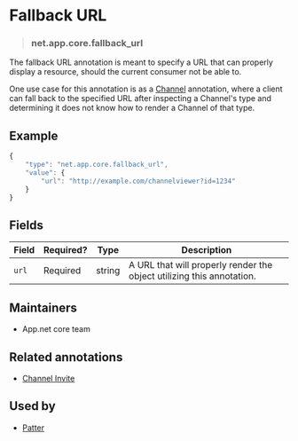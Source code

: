 <!-- give your annotation a title -->
# Fallback URL

<!-- specify the "type" for your annotation -->
> ### net.app.core.fallback_url

<!-- provide a description of what your annotation represents -->
The fallback URL annotation is meant to specify a URL that can properly display a resource, should the current consumer not be able to. 

One use case for this annotation is as a [Channel](http://developers.app.net/docs/resources/channel/) annotation, where a client can fall back to the specified URL after inspecting a Channel's type and determining it does not know how to render a Channel of that type.

<!-- provide at least one example of what your annotation might look like in the wild -->
## Example

~~~ js
{
    "type": "net.app.core.fallback_url",
    "value": {
        "url": "http://example.com/channelviewer?id=1234"
    }
}
~~~

<!-- provide a complete description of the fields in the "value" object for your annotation -->
## Fields

| Field | Required? | Type   | Description                                                           |
| ----- | --------- | ----   | -----------                                                           |
| `url` | Required  | string | A URL that will properly render the object utilizing this annotation. |

<!-- provide a way to contact you -->
## Maintainers
* App.net core team

<!-- provide references to related annotations -->
## Related annotations
* [Channel Invite](net.app.core.channel.invite.md)

<!-- provide references to compatible apps / service -->
## Used by

* [Patter](http://patter-app.net)
